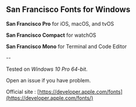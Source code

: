 ## San Francisco Fonts for Windows

__San Francisco Pro__ for iOS, macOS, and tvOS

__San Francisco Compact__ for watchOS 

__San Francisco Mono__ for Terminal and Code Editor 

--

Tested on _Windows 10 Pro 64-bit_. 
 
Open an issue if you have problem. 

Official site : [https://developer.apple.com/fonts](https://developer.apple.com/fonts/)
